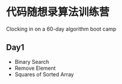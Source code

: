 # 代码随想录算法训练营
Clocking in on a 60-day algorithm boot camp
## Day1
* Binary Search
* Remove Element
* Squares of Sorted Array
